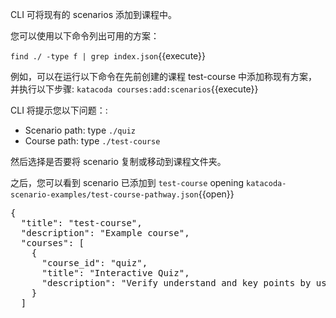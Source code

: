 CLI 可将现有的 scenarios 添加到课程中。

您可以使用以下命令列出可用的方案：

`find ./ -type f | grep index.json`{{execute}}

例如，可以在运行以下命令在先前创建的课程 test-course 中添加称现有方案，并执行以下步骤:
`katacoda courses:add:scenarios`{{execute}}

CLI 将提示您以下问题：:
- Scenario path: type `./quiz`
- Course path: type `./test-course`

然后选择是否要将 scenario 复制或移动到课程文件夹。

之后，您可以看到 scenario 已添加到 `test-course` opening `katacoda-scenario-examples/test-course-pathway.json`{{open}}

<pre class="file">
{
  "title": "test-course",
  "description": "Example course",
  "courses": [
    {
      "course_id": "quiz",
      "title": "Interactive Quiz",
      "description": "Verify understand and key points by using an interactive quiz"
    }
  ]
</pre>